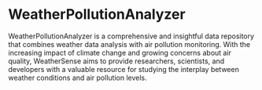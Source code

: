 # WeatherPollutionAnalyzer
  WeatherPollutionAnalyzer is a comprehensive and insightful data repository that combines weather data analysis with air pollution monitoring. With the increasing impact of climate change and growing concerns about air quality, WeatherSense aims to provide researchers, scientists, and developers with a valuable resource for studying the interplay between weather conditions and air pollution levels.
